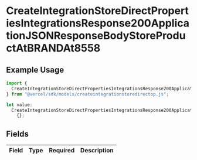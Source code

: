 # CreateIntegrationStoreDirectPropertiesIntegrationsResponse200ApplicationJSONResponseBodyStoreProductAtBRANDAt8558

## Example Usage

```typescript
import {
  CreateIntegrationStoreDirectPropertiesIntegrationsResponse200ApplicationJSONResponseBodyStoreProductAtBRANDAt8558,
} from "@vercel/sdk/models/createintegrationstoredirectop.js";

let value:
  CreateIntegrationStoreDirectPropertiesIntegrationsResponse200ApplicationJSONResponseBodyStoreProductAtBRANDAt8558 =
    {};
```

## Fields

| Field       | Type        | Required    | Description |
| ----------- | ----------- | ----------- | ----------- |